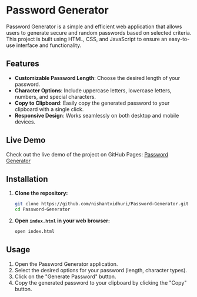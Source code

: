 # Password Generator

Password Generator is a simple and efficient web application that allows users to generate secure and random passwords based on selected criteria. This project is built using HTML, CSS, and JavaScript to ensure an easy-to-use interface and functionality.

## Features

- **Customizable Password Length**: Choose the desired length of your password.
- **Character Options**: Include uppercase letters, lowercase letters, numbers, and special characters.
- **Copy to Clipboard**: Easily copy the generated password to your clipboard with a single click.
- **Responsive Design**: Works seamlessly on both desktop and mobile devices.

## Live Demo

Check out the live demo of the project on GitHub Pages: [Password Generator](https://nishantvidhuri.github.io/Password-Generator/)


## Installation

1. **Clone the repository:**

    ```bash
    git clone https://github.com/nishantvidhuri/Password-Generator.git
    cd Password-Generator
    ```

2. **Open `index.html` in your web browser:**

    ```bash
    open index.html
    ```

## Usage

1. Open the Password Generator application.
2. Select the desired options for your password (length, character types).
3. Click on the "Generate Password" button.
4. Copy the generated password to your clipboard by clicking the "Copy" button.


